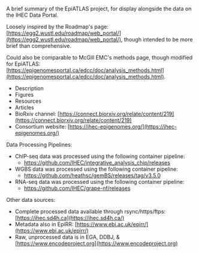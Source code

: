A brief summary of the EpiATLAS project, for display alongside the data on the IHEC Data Portal.

Loosely inspired by the Roadmap's page: [https://egg2.wustl.edu/roadmap/web_portal/](https://egg2.wustl.edu/roadmap/web_portal/), though intended to be more brief than comprehensive.

Could also be comparable to McGill EMC's methods page, though modified for EpiATLAS: [https://epigenomesportal.ca/edcc/doc/analysis_methods.html](https://epigenomesportal.ca/edcc/doc/analysis_methods.html).

* Description
* Figures
* Resources
* Articles
* BioRxiv channel: [https://connect.biorxiv.org/relate/content/219](https://connect.biorxiv.org/relate/content/219)   
* Consortium website: [https://ihec-epigenomes.org/](https://ihec-epigenomes.org/)

Data Processing Pipelines:
* ChIP-seq data was processed using the following container pipeline:
  * https://github.com/IHEC/integrative_analysis_chip/releases
* WGBS data was processed using the following container pipeline:
  * https://github.com/heathsc/gemBS/releases/tag/v3.5.0
* RNA-seq data was processed using the following container pipeline:
  * https://github.com/IHEC/grape-nf/releases

Other data sources:
* Complete processed data available through rsync/https/ftps: [https://ihec.sd4h.ca](https://ihec.sd4h.ca/)
* Metadata also in EpiRR: [https://www.ebi.ac.uk/epirr/](https://www.ebi.ac.uk/epirr/)
* Raw, unprocessed data is in EGA, DDBJ, & [https://www.encodeproject.org](https://www.encodeproject.org)
